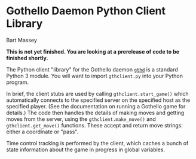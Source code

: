# Gothello Daemon Python Client Library
Bart Massey

**This is not yet finished. You are looking at a prerelease
of code to be finished shortly.**

The Python client "library" for the Gothello daemon
[`gthd`](http://github.com/pdx-cs-ai/gothello-gthd) is a standard
Python 3 module.  You will want to
import `gthclient.py` into your Python program.

In brief, the client stubs are used by calling
`gthclient.start_game()` which automatically connects to the
specified server on the specified host as the specified
player.  (See the documentation on running a Gothello game
for details.)  The code then handles the details of making
moves and getting moves from the server, using the
`gthclient.make_move()` and `gthclient.get_move()` functions.  These accept
and return move strings: either a coordinate or "pass".

Time control tracking is performed by the client,
which caches a bunch of state information about the game
in progress in global variables.
